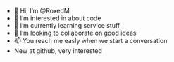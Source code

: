- 👋 Hi, I’m @RoxedM
- 👀 I’m interested in about code
- 🌱 I’m currently learning service stuff
- 💞️ I’m looking to collaborate on good ideas
- 📫 You reach me easly when we start a conversation
- New at github, very interested 

<!---
RoxedM/RoxedM is a ✨ special ✨ repository because its `README.md` (this file) appears on your GitHub profile.
You can click the Preview link to take a look at your changes.
--->
